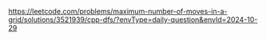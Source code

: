 https://leetcode.com/problems/maximum-number-of-moves-in-a-grid/solutions/3521939/cpp-dfs/?envType=daily-question&envId=2024-10-29
